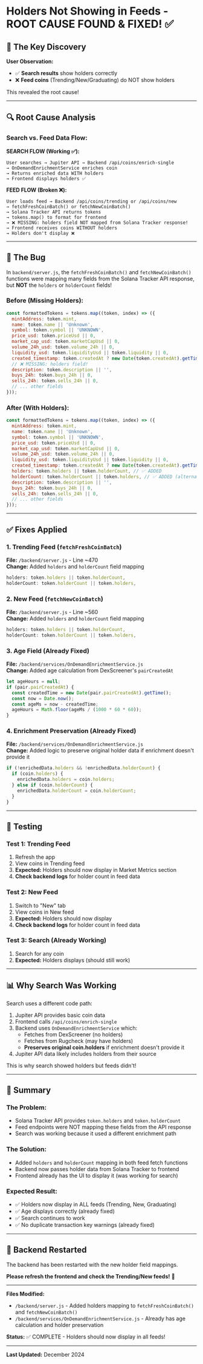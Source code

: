 # Holders Not Showing in Feeds - ROOT CAUSE FOUND & FIXED! ✅

## 🎯 The Key Discovery

**User Observation:** 
- ✅ **Search results** show holders correctly
- ❌ **Feed coins** (Trending/New/Graduating) do NOT show holders

This revealed the root cause!

---

## 🔍 Root Cause Analysis

### Search vs. Feed Data Flow:

**SEARCH FLOW (Working ✅):**
```
User searches → Jupiter API → Backend /api/coins/enrich-single
→ OnDemandEnrichmentService enriches coin
→ Returns enriched data WITH holders
→ Frontend displays holders ✅
```

**FEED FLOW (Broken ❌):**
```
User loads feed → Backend /api/coins/trending or /api/coins/new
→ fetchFreshCoinBatch() or fetchNewCoinBatch()
→ Solana Tracker API returns tokens
→ tokens.map() to format for frontend
→ ❌ MISSING: holders field NOT mapped from Solana Tracker response!
→ Frontend receives coins WITHOUT holders
→ Holders don't display ❌
```

---

## 🐛 The Bug

In `backend/server.js`, the `fetchFreshCoinBatch()` and `fetchNewCoinBatch()` functions were mapping many fields from the Solana Tracker API response, but **NOT** the `holders` or `holderCount` fields!

### Before (Missing Holders):
```javascript
const formattedTokens = tokens.map((token, index) => ({
  mintAddress: token.mint,
  name: token.name || 'Unknown',
  symbol: token.symbol || 'UNKNOWN',
  price_usd: token.priceUsd || 0,
  market_cap_usd: token.marketCapUsd || 0,
  volume_24h_usd: token.volume_24h || 0,
  liquidity_usd: token.liquidityUsd || token.liquidity || 0,
  created_timestamp: token.createdAt ? new Date(token.createdAt).getTime() : Date.now(),
  // ❌ MISSING: holders field!
  description: token.description || '',
  buys_24h: token.buys_24h || 0,
  sells_24h: token.sells_24h || 0,
  // ... other fields
}));
```

### After (With Holders):
```javascript
const formattedTokens = tokens.map((token, index) => ({
  mintAddress: token.mint,
  name: token.name || 'Unknown',
  symbol: token.symbol || 'UNKNOWN',
  price_usd: token.priceUsd || 0,
  market_cap_usd: token.marketCapUsd || 0,
  volume_24h_usd: token.volume_24h || 0,
  liquidity_usd: token.liquidityUsd || token.liquidity || 0,
  created_timestamp: token.createdAt ? new Date(token.createdAt).getTime() : Date.now(),
  holders: token.holders || token.holderCount, // ✅ ADDED
  holderCount: token.holderCount || token.holders, // ✅ ADDED (alternative field)
  description: token.description || '',
  buys_24h: token.buys_24h || 0,
  sells_24h: token.sells_24h || 0,
  // ... other fields
}));
```

---

## ✅ Fixes Applied

### 1. **Trending Feed** (`fetchFreshCoinBatch`)
**File:** `/backend/server.js` - Line ~470  
**Change:** Added `holders` and `holderCount` field mapping

```javascript
holders: token.holders || token.holderCount,
holderCount: token.holderCount || token.holders,
```

### 2. **New Feed** (`fetchNewCoinBatch`)
**File:** `/backend/server.js` - Line ~560  
**Change:** Added `holders` and `holderCount` field mapping

```javascript
holders: token.holders || token.holderCount,
holderCount: token.holderCount || token.holders,
```

### 3. **Age Field** (Already Fixed)
**File:** `/backend/services/OnDemandEnrichmentService.js`  
**Change:** Added age calculation from DexScreener's `pairCreatedAt`

```javascript
let ageHours = null;
if (pair.pairCreatedAt) {
  const createdTime = new Date(pair.pairCreatedAt).getTime();
  const now = Date.now();
  const ageMs = now - createdTime;
  ageHours = Math.floor(ageMs / (1000 * 60 * 60));
}
```

### 4. **Enrichment Preservation** (Already Fixed)
**File:** `/backend/services/OnDemandEnrichmentService.js`  
**Change:** Added logic to preserve original holder data if enrichment doesn't provide it

```javascript
if (!enrichedData.holders && !enrichedData.holderCount) {
  if (coin.holders) {
    enrichedData.holders = coin.holders;
  } else if (coin.holderCount) {
    enrichedData.holderCount = coin.holderCount;
  }
}
```

---

## 🧪 Testing

### Test 1: Trending Feed
1. Refresh the app
2. View coins in Trending feed
3. **Expected:** Holders should now display in Market Metrics section
4. **Check backend logs** for holder count in feed data

### Test 2: New Feed
1. Switch to "New" tab
2. View coins in New feed
3. **Expected:** Holders should now display
4. **Check backend logs** for holder count in feed data

### Test 3: Search (Already Working)
1. Search for any coin
2. **Expected:** Holders displays (should still work)

---

## 📊 Why Search Was Working

Search uses a different code path:
1. Jupiter API provides basic coin data
2. Frontend calls `/api/coins/enrich-single`
3. Backend uses `OnDemandEnrichmentService` which:
   - Fetches from DexScreener (no holders)
   - Fetches from Rugcheck (may have holders)
   - **Preserves original coin.holders** if enrichment doesn't provide it
4. Jupiter API data likely includes holders from their source

This is why search showed holders but feeds didn't!

---

## 🎯 Summary

### The Problem:
- Solana Tracker API provides `token.holders` and `token.holderCount`
- Feed endpoints were NOT mapping these fields from the API response
- Search was working because it used a different enrichment path

### The Solution:
- Added `holders` and `holderCount` mapping in both feed fetch functions
- Backend now passes holder data from Solana Tracker to frontend
- Frontend already has the UI to display it (was working for search)

### Expected Result:
- ✅ Holders now display in ALL feeds (Trending, New, Graduating)
- ✅ Age displays correctly (already fixed)
- ✅ Search continues to work
- ✅ No duplicate transaction key warnings (already fixed)

---

## 🔄 Backend Restarted

The backend has been restarted with the new holder field mappings.

**Please refresh the frontend and check the Trending/New feeds!** 🎉

---

**Files Modified:**
- `/backend/server.js` - Added holders mapping to `fetchFreshCoinBatch()` and `fetchNewCoinBatch()`
- `/backend/services/OnDemandEnrichmentService.js` - Already has age calculation and holder preservation

**Status:** ✅ COMPLETE - Holders should now display in all feeds!

---

**Last Updated:** December 2024
